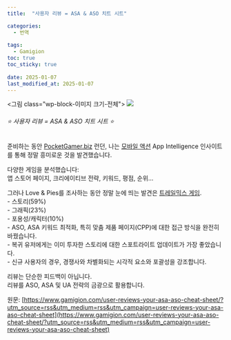 ```yaml
---
title:  "사용자 리뷰 = ASA & ASO 치트 시트"

categories:
  - 번역
  
tags:
  - Gamigion
toc: true
toc_sticky: true
 
date: 2025-01-07
last_modified_at: 2025-01-07
---
```

<그림 class="wp-block-이미지 크기-전체"> ![](https://www.gamigion.com/wp-content/uploads/2025/01/User-reviews-your-ASA-ASO-Cheat-Sheet.jpg)

###### ⭐️ 사용자 리뷰 = ASA & ASO 치트 시트 ⭐️

준비하는 동안 [PocketGamer.biz](https://www.linkedin.com/company/pocketgamer-biz/) 런던, 나는 [모바일 액션](https://www.linkedin.com/company/mobile-action/) App Intelligence 인사이트를 통해 정말 흥미로운 것을 발견했습니다.  
  
다양한 게임을 분석했습니다:  
앱 스토어 페이지, 크리에이티브 전략, 키워드, 평점, 순위...  
  
그러나 Love & Pies를 조사하는 동안 정말 눈에 띄는 발견은 [트레일믹스 게임](https://www.linkedin.com/company/trailmixltd/).  
\- 스토리(59%)  
\- 그래픽(23%)  
\- 포용성/캐릭터(10%)  
\- ASO, ASA 키워드 최적화, 특히 맞춤 제품 페이지(CPP)에 대한 접근 방식을 완전히 바꿨습니다.  
\- 복귀 유저에게는 이미 투자한 스토리에 대한 스포트라이트 업데이트가 가장 좋았습니다.  
\- 신규 사용자의 경우, 경쟁사와 차별화되는 시각적 요소와 포괄성을 강조합니다.  
  
리뷰는 단순한 피드백이 아닙니다.  
리뷰를 ASO, ASA 및 UA 전략의 금광으로 활용합니다.

원문: [https://www.gamigion.com/user-reviews-your-asa-aso-cheat-sheet/?utm_source=rss&utm_medium=rss&utm_campaign=user-reviews-your-asa-aso-cheat-sheet](https://www.gamigion.com/user-reviews-your-asa-aso-cheat-sheet/?utm_source=rss&utm_medium=rss&utm_campaign=user-reviews-your-asa-aso-cheat-sheet)
